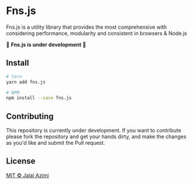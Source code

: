 # Fns.js
Fns.js is a utility library that provides the most comprehensive with considering performance, modularity and consistent in browsers & Node.js

🚧 **Fns.js is under development** 🚧

## Install

```bash
# Yarn
yarn add fns.js

# NPM
npm install --save fns.js
```

## Contributing

This repository is currently under development. If you want to contribute please fork the repository and get your hands dirty, and make the changes as you'd like and submit the Pull request.

## License

[MIT © Jalal Azimi](https://jalalazimi.mit-license.org/)
